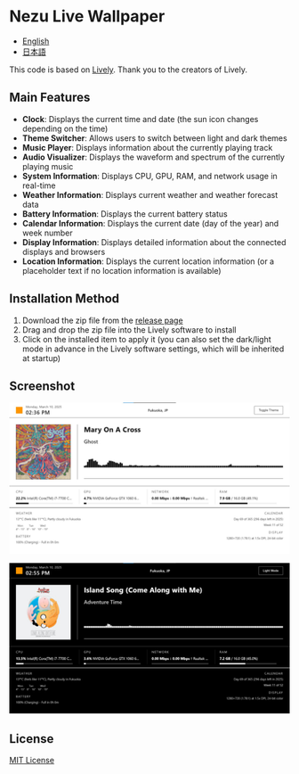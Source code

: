 # Nezu Live Wallpaper

* [English](README-en.md)
* [日本語](README.md)

This code is based on [Lively](https://github.com/rocksdanister/lively).
Thank you to the creators of Lively.

## Main Features

- **Clock**: Displays the current time and date (the sun icon changes depending on the time)
- **Theme Switcher**: Allows users to switch between light and dark themes
- **Music Player**: Displays information about the currently playing track
- **Audio Visualizer**: Displays the waveform and spectrum of the currently playing music
- **System Information**: Displays CPU, GPU, RAM, and network usage in real-time
- **Weather Information**: Displays current weather and weather forecast data
- **Battery Information**: Displays the current battery status
- **Calendar Information**: Displays the current date (day of the year) and week number
- **Display Information**: Displays detailed information about the connected displays and browsers
- **Location Information**: Displays the current location information (or a placeholder text if no location information is available)


## Installation Method

1. Download the zip file from the [release page](https://github.com/nezumi0627/live-wallpaper/releases)
2. Drag and drop the zip file into the Lively software to install
3. Click on the installed item to apply it (you can also set the dark/light mode in advance in the Lively software settings, which will be inherited at startup)

## Screenshot

![screenshot](preview.jpg)

![Dark-theme](dark-theme.png)

## License
[MIT License](LICENSE)